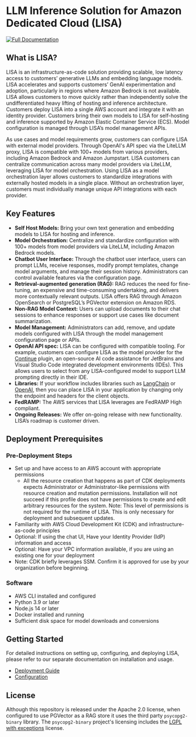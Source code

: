 # LLM Inference Solution for Amazon Dedicated Cloud (LISA)

[![Full Documentation](https://img.shields.io/badge/Full%20Documentation-blue?style=for-the-badge&logo=Vite&logoColor=white)](https://awslabs.github.io/LISA/)

## What is LISA?

LISA is an infrastructure-as-code solution providing scalable, low latency access to customers’ generative LLMs and
embedding language models. LISA accelerates and supports customers’ GenAI experimentation and adoption, particularly in
regions where Amazon Bedrock is not available. LISA allows customers to move quickly rather than independently solve the
undifferentiated heavy lifting of hosting and inference architecture. Customers deploy LISA into a single AWS account
and integrate it with an identity provider. Customers bring their own models to LISA for self-hosting and inference
supported by Amazon Elastic Container Service (ECS). Model configuration is managed through LISA’s model management
APIs.

As use cases and model requirements grow, customers can configure LISA with external model providers. Through OpenAI's
API spec via the LiteLLM proxy, LISA is compatible with 100+ models from various providers, including Amazon Bedrock and
Amazon Jumpstart. LISA customers can centralize communication across many model providers via LiteLLM, leveraging LISA
for model orchestration. Using LISA as a model orchestration layer allows customers to standardize integrations with
externally hosted models in a single place. Without an orchestration layer, customers must individually manage unique
API integrations with each provider.

## Key Features

* **Self Host Models:** Bring your own text generation and embedding models to LISA for hosting and inference.
* **Model Orchestration:** Centralize and standardize configuration with 100+ models from model providers via LiteLLM,
  including Amazon Bedrock models.
* **Chatbot User Interface:** Through the chatbot user interface, users can prompt LLMs, receive responses, modify prompt
  templates, change model arguments, and manage their session history. Administrators can control available features via
  the configuration page.
* **Retrieval-augmented generation (RAG):** RAG reduces the need for fine-tuning, an expensive and time-consuming
  undertaking, and delivers more contextually relevant outputs. LISA offers RAG through Amazon OpenSearch or
  PostgreSQL’s PGVector extension on Amazon RDS.
* **Non-RAG Model Context:** Users can upload documents to their chat sessions to enhance responses or support use cases
  like document summarization.
* **Model Management:** Administrators can add, remove, and update models configured with LISA through the model management
  configuration page or APIs.
* **OpenAI API spec:** LISA can be configured with compatible tooling. For example, customers can configure LISA as the
  model provider for the [Continue](https://www.continue.dev/) plugin, an open-source AI code assistance for JetBrains and Visual Studio Code
  integrated development environments (IDEs). This allows users to select from any LISA-configured model to support LLM
  prompting directly in their IDE.
* **Libraries:** If your workflow includes libraries such as [LangChain](https://python.langchain.com/)
  or [OpenAI](https://github.com/openai/openai-python), then you can place LISA in your
  application by changing only the endpoint and headers for the client objects.
* **FedRAMP:** The AWS services that LISA leverages are FedRAMP High compliant.
* **Ongoing Releases:** We offer on-going release with new functionality. LISA’s roadmap is customer driven.

## Deployment Prerequisites

### Pre-Deployment Steps

* Set up and have access to an AWS account with appropriate permissions
    * All the resource creation that happens as part of CDK deployments expects Administrator or Administrator-like
      permissions with resource creation and mutation permissions. Installation will not succeed if this profile does
      not have permissions to create and edit arbitrary resources for the system. Note: This level of permissions is not
      required for the runtime of LISA. This is only necessary for deployment and subsequent updates.
* Familiarity with AWS Cloud Development Kit (CDK) and infrastructure-as-code principles
* Optional: If using the chat UI, Have your Identity Provider (IdP) information and access
* Optional: Have your VPC information available, if you are using an existing one for your deployment
* Note: CDK briefly leverages SSM. Confirm it is approved for use by your organization before beginning.

### Software

* AWS CLI installed and configured
* Python 3.9 or later
* Node.js 14 or later
* Docker installed and running
* Sufficient disk space for model downloads and conversions


## Getting Started

For detailed instructions on setting up, configuring, and deploying LISA, please refer to our separate documentation on
installation and usage.

- [Deployment Guide](lib/docs/admin/getting-started.md)
- [Configuration](lib/docs/config/configuration.md)

## License

Although this repository is released under the Apache 2.0 license, when configured to use PGVector as a RAG store it
uses
the third party `psycopg2-binary` library. The `psycopg2-binary` project's licensing includes
the [LGPL with exceptions](https://github.com/psycopg/psycopg2/blob/master/LICENSE) license.
